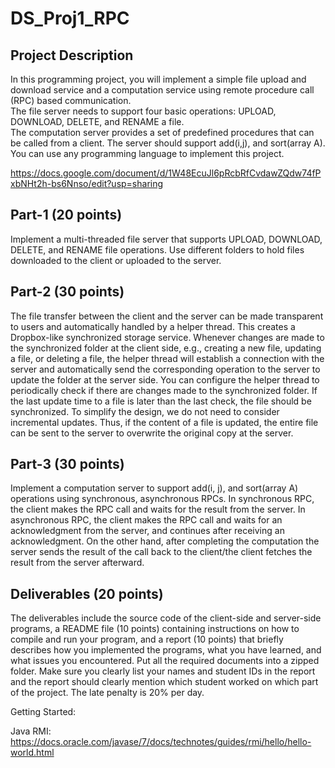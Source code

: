 # DS_Proj1_RPC

## Project Description

In this programming project, you will implement a simple file upload and download service and a computation service using remote procedure call (RPC) based communication.  
The file server needs to support four basic operations: UPLOAD, DOWNLOAD, DELETE, and RENAME a file.  
The computation server provides a set of predefined procedures that can be called from a client. The server should support add(i,j), and sort(array A).
You can use any programming language to implement this project.

https://docs.google.com/document/d/1W48EcuJl6pRcbRfCvdawZQdw74fPxbNHt2h-bs6Nnso/edit?usp=sharing



## Part-1 (20 points)  
Implement a multi-threaded file server that supports UPLOAD, DOWNLOAD, DELETE, and RENAME file operations. Use different folders to hold files downloaded to the client or uploaded to the server. 

## Part-2 (30 points)  
The file transfer between the client and the server can be made transparent to users and automatically handled by a helper thread. This creates a Dropbox-like synchronized storage service. Whenever changes are made to the synchronized folder at the client side, e.g., creating a new file, updating a file, or deleting a file, the helper thread will establish a connection with the server and automatically send the corresponding operation to the server to update the folder at the server side. You can configure the helper thread to periodically check if there are changes made to the synchronized folder. If the last update time to a file is later than the last check, the file should be synchronized. To simplify the design, we do not need to consider incremental updates. Thus, if the content of a file is updated, the entire file can be sent to the server to overwrite the original copy at the server.  

## Part-3 (30 points)  
Implement a computation server to support add(i, j), and sort(array A) operations using synchronous, asynchronous RPCs. In synchronous RPC, the client makes the RPC call and waits for the result from the server. In asynchronous RPC, the client makes the RPC call and waits for an acknowledgment from the server, and continues after receiving an acknowledgment. On the other hand, after completing the computation the server sends the result of the call back to the client/the client fetches the result from the server afterward.

## Deliverables  (20 points) 
The deliverables include the source code of the client-side and server-side programs, a README file (10 points) containing instructions on how to compile and run your program, and a report (10 points) that briefly describes how you implemented the programs, what you have learned, and what issues you encountered. Put all the required documents into a zipped folder. Make sure you clearly list your names and student IDs in the report and the report should clearly mention which student worked on which part of the project. The late penalty is 20% per day.

Getting Started:

Java RMI: https://docs.oracle.com/javase/7/docs/technotes/guides/rmi/hello/hello-world.html
